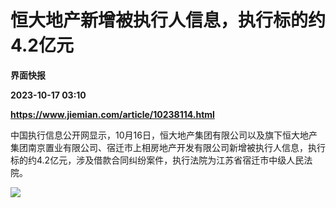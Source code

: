 # 恒大地产新增被执行人信息，执行标的约4.2亿元
**界面快报**

**2023-10-17 03:10**

**https://www.jiemian.com/article/10238114.html**

中国执行信息公开网显示，10月16日，恒大地产集团有限公司以及旗下恒大地产集团南京置业有限公司、宿迁市上相房地产开发有限公司新增被执行人信息，执行标的约4.2亿元，涉及借款合同纠纷案件，执行法院为江苏省宿迁市中级人民法院。

![](https://img2.jiemian.com/101/original/20231017/169751171197410900_a700xH.png)